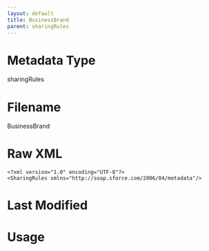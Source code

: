 ```yaml
---
layout: default
title: BusinessBrand
parent: sharingRules
---
```

# Metadata Type
sharingRules


# Filename 
BusinessBrand


# Raw XML
```
<?xml version="1.0" encoding="UTF-8"?>
<SharingRules xmlns="http://soap.sforce.com/2006/04/metadata"/>
```


# Last Modified


# Usage
